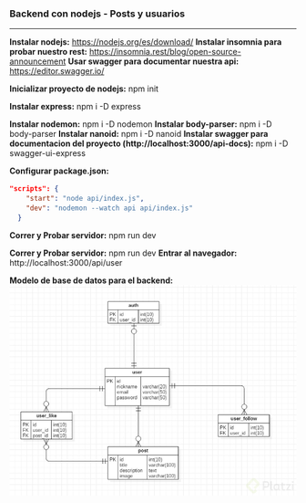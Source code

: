 ### Backend con nodejs - Posts y usuarios

---------------------------


**Instalar nodejs:** https://nodejs.org/es/download/
**Instalar insomnia para probar nuestro rest:** https://insomnia.rest/blog/open-source-announcement
**Usar swagger para documentar nuestra api:** https://editor.swagger.io/

**Inicializar proyecto de nodejs:** npm init 

**Instalar express:** npm i -D express

**Instalar nodemon:** npm i -D nodemon
**Instalar body-parser:** npm i -D body-parser
**Instalar nanoid:** npm i -D nanoid
**Instalar swagger para documentacion del proyecto (http://localhost:3000/api-docs):** 
npm i -D swagger-ui-express

**Configurar package.json:**
```json
"scripts": {    
    "start": "node api/index.js",
    "dev": "nodemon --watch api api/index.js"
  }
```

**Correr y Probar servidor:** npm run dev

**Correr y Probar servidor:** npm run dev
**Entrar al navegador:** http://localhost:3000/api/user

**Modelo de base de datos para el backend:**
[![modelo de bd](https://github.com/quvp861205/backendnodejs-posts/blob/master/modelo%20de%20base%20de%20datos.jpg?raw=true "modelo de bd")](https://github.com/quvp861205/backendnodejs-posts/blob/master/modelo%20de%20base%20de%20datos.jpg?raw=true "modelo de bd")
